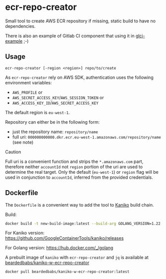 # ecr-repo-creator

Small tool to create AWS ECR repository if missing, static build to have no dependencies.

There is also an example of Gitlab CI component that using it in [glci-example](./glci-example) ;-)

## Usage

`ecr-repo-creator [-region <region>] repo/to/create`

As `ecr-repo-creator` rely on AWS SDK, authentication uses the following environment variables:
* `AWS_PROFILE` or
* `AWS_SECRET_ACCESS_KEY`/`AWS_SESSION_TOKEN` or
* `AWS_ACCESS_KEY_ID`/`AWS_SECRET_ACCESS_KEY`


The default region is `eu-west-1`.

Repository can either be in the following form:
* just the repository name: `repository/name`
* full uri: `000000000000.dkr.ecr.eu-west-1.amazonaws.com/repository/name` (see note)


> [!CAUTION]
> Full uri is a convenient function and strips the `*.amazonaws.com` part, therefore neither `accountId` not `region` portion of the uri are used to determine the real target.
> Only the default (`eu-west-1`) or `region` flag will be used in conjunction to `accountId`, inferred from the provided credentials.

## Dockerfile

The `Dockerfile` is a convenient way to add the tool to [Kaniko](https://github.com/GoogleContainerTools/kaniko) build chain.

Build:

```bash
docker build -t new-build-image:latest --build-arg GOLANG_VERSION=1.22.5 --build-arg KANIKO_VERSION=v1.23.2 .

```

For Kaniko version: https://github.com/GoogleContainerTools/kaniko/releases

For Golang version: https://hub.docker.com/_/golang


A prebuilt image of `kaniko` with `ecr-repo-creator` and `jq` is available at [beardedbabs/kaniko-w-ecr-repo-creator](https://hub.docker.com/r/beardedbabs/kaniko-w-ecr-repo-creator) 

```bash
docker pull beardedbabs/kaniko-w-ecr-repo-creator:latest
```